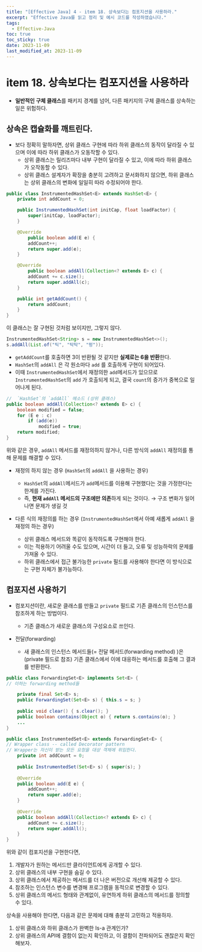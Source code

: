 ```yaml
---
title: "[Effective Java] 4 - item 18. 상속보다는 컴포지션을 사용하라."
excerpt: "Effective Java를 읽고 정리 및 예시 코드를 작성하였습니다."
tags:
  - Effective-Java
toc: true
toc_sticky: true
date: 2023-11-09
last_modified_at: 2023-11-09
---
```


# item 18. 상속보다는 컴포지션을 사용하라

- **일반적인 구체 클래스**를 패키지 경계를 넘어, 다른 패키지의 구체 클래스를 상속하는 일은 위험하다.

## 상속은 캡슐화를 깨트린다.

- 보다 정확히 말하자면, 상위 클래스 구현에 따라 하위 클래스의 동작이 달라질 수 있으며 이에 따라 하위 클래스가 오동작할 수 있다.
	- 상위 클래스는 릴리즈마다 내부 구현이 달라질 수 있고, 이에 따라 하위 클래스가 오작동할 수 있다.
	- 상위 클래스 설계자가 확장을 충분히 고려하고 문서화하지 않으면, 하위 클래스는 상위 클래스의 변화에 일일히 따라 수정되어야 한다.

```java
public class InstrumentedHashSet<E> extends HashSet<E> {
	private int addCount = 0;

	public InstrumentedHashSet(int initCap, float loadFactor) {
		super(initCap, loadFactor);
	}

	@Override 
        public boolean add(E e) {
		addCount++;
		return super.add(e);
	}

	@Override 
        public boolean addAll(Collection<? extends E> c) {
		addCount += c.size();
		return super.addAll(c);
	}

	public int getAddCount() {
		return addCount;
	}
}
```

이 클래스는 잘 구현된 것처럼 보이지만, 그렇지 않다.

```java
InstrumentedHashSet<String> s = new InstrumentedHashSet<>();
s.addAll(List.of("틱", "탁탁", "펑"));
```

- `getAddCount`를 호출하면 3이 반환될 것 같지만 **실제로는 6을 반환**한다.
- `HashSet`의 `addAll` 은 각 원소마다 `add` 를 호출하게 구현이 되어있다.
- 이때 `InstrumentedHashSet`에서 재정의한 `add`메서드가 있으므로 `InstrumentedHashSet`의 `add` 가 호출되게 되고, 결국 `count`의 증가가 중복으로 일어나게 된다.

```java
//  `HashSet`의 `addAll` 메소드 (상위 클래스)
public boolean addAll(Collection<? extends E> c) {  
    boolean modified = false;  
    for (E e : c)  
        if (add(e))  
            modified = true;  
    return modified;  
}
```

위와 같은 경우, `addAll` 메서드를 재정의하지 않거나, 다른 방식의 `addAll` 재정의를 통해 문제를 해결할 수 있다.

- 재정의 하지 않는 경우 (`HashSet`의 `addAll` 을 사용하는 경우)
    - `HashSet`의 `addAll`메서드가 `add`메서드를 이용해 구현했다는 것을 가정한다는 한계를 가진다.
    - 즉, **현재 `addAll` 메서드의 구조에만 의존**하게 되는 것이다. → 구조 변화가 일어나면 문제가 생길 것

- 다른 식의 재정의를 하는 경우 (`InstrumentedHashSet`에서 아예 새롭게 `addAll` 을 재정의 하는 경우)
    - 상위 클래스 메서드와 똑같이 동작하도록 구현해야 한다.
    - 이는 적용하기 어려울 수도 있으며, 시간이 더 들고, 오류 및 성능하락의 문제를 가져올 수 있다.
    - 하위 클래스에서 접근 불가능한 `private` 필드를 사용해야 한다면 이 방식으로는 구현 자체가 불가능하다.

## 컴포지션 사용하기

- 컴포지션이란, 새로운 클래스를 만들고 `private` 필드로 기존 클래스의 인스턴스를 참조하게 하는 방법이다.
  - 기존 클래스가 새로운 클래스의 구성요소로 쓰인다.

- 전달(forwarding)
  - 새 클래스의 인스턴스 메서드들(= 전달 메서드(forwarding method) )은 (private 필드로 참조) 기존 클래스에서 이에 대응하는 메서드를 호출해 그 결과를 반환한다.

```java
public class ForwardingSet<E> implements Set<E> {
// 이하는 forwarding method들

    private final Set<E> s;
    public ForwardingSet(Set<E> s) { this.s = s; }
    
    public void clear() { s.clear(); }
    public boolean contains(Object o) { return s.contains(o); }
    ...
}

public class InstrumentedSet<E> extends ForwardingSet<E> {
// Wrapper class -- called Decorator pattern
// Wrapper는 자신이 받는 모든 요청을 대상 객체에 위임한다.
    private int addCount = 0;
    
    public InstrumentedSet(Set<E> s) { super(s); }
    
    @Override
    public boolean add(E e) {
        addCount++;
        return super.add(e);
    }
    
    @Override
    public boolean addAll(Collection<? extends E> c) {
    	addCount += c.size();
        return super.addAll();
    }
}
```

위와 같이 컴포지션을 구현한다면,

1. 개발자가 원하는 메서드만 클라이언트에게 공개할 수 있다.
2. 상위 클래스의 내부 구현을 숨길 수 있다.
3. 상위 클래스에서 제공하는 메서드를 더 나은 버전으로 개선해 제공할 수 있다.
4. 참조하는 인스턴스 변수를 변경해 프로그램을 동적으로 변경할 수 있다.
5. 상위 클래스의 메서드 형태와 관계없이, 유연하게 하위 클래스의 메서드를 정의할 수 있다.

상속을 사용해야 한다면, 다음과 같은 문제에 대해 충분히 고민하고 적용하자.
1. 상위 클래스와 하위 클래스가 완벽한 Is-a 관계인가?
2. 상위 클래스의 API에 결함이 없는지 확인하고, 이 결함이 전파되어도 괜찮은지 확인해보자.
